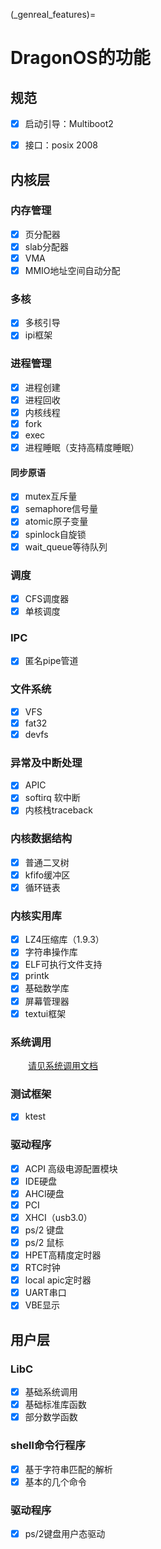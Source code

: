 (_genreal_features)=

# DragonOS的功能

## 规范

- [x] 启动引导：Multiboot2

- [x] 接口：posix 2008

## 内核层

### 内存管理

- [x] 页分配器
- [x] slab分配器
- [x] VMA
- [x] MMIO地址空间自动分配

### 多核

- [x] 多核引导
- [x] ipi框架

### 进程管理

- [x] 进程创建
- [x] 进程回收
- [x] 内核线程
- [x] fork
- [x] exec
- [x] 进程睡眠（支持高精度睡眠）

#### 同步原语

- [x] mutex互斥量
- [x] semaphore信号量
- [x] atomic原子变量
- [x] spinlock自旋锁
- [x] wait_queue等待队列

### 调度

- [x] CFS调度器
- [x] 单核调度

### IPC

- [x] 匿名pipe管道

### 文件系统

- [x] VFS
- [x] fat32
- [x] devfs

### 异常及中断处理

- [x] APIC
- [x] softirq 软中断
- [x] 内核栈traceback

### 内核数据结构

- [x] 普通二叉树
- [x] kfifo缓冲区
- [x] 循环链表

### 内核实用库

- [x] LZ4压缩库（1.9.3）
- [x] 字符串操作库
- [x] ELF可执行文件支持
- [x] printk
- [x] 基础数学库
- [x] 屏幕管理器
- [x] textui框架

### 系统调用

&emsp;&emsp;[请见系统调用文档](https://docs.dragonos.org/zh_CN/latest/syscall_api/index.html)

### 测试框架

- [x] ktest

### 驱动程序

- [x] ACPI 高级电源配置模块
- [x] IDE硬盘
- [x] AHCI硬盘
- [x] PCI
- [x] XHCI（usb3.0）
- [x] ps/2 键盘
- [x] ps/2 鼠标
- [x] HPET高精度定时器
- [x] RTC时钟
- [x] local apic定时器
- [x] UART串口
- [x] VBE显示

## 用户层

### LibC

- [x] 基础系统调用
- [x] 基础标准库函数
- [x] 部分数学函数

### shell命令行程序

- [x] 基于字符串匹配的解析
- [x] 基本的几个命令

### 驱动程序

- [x] ps/2键盘用户态驱动
